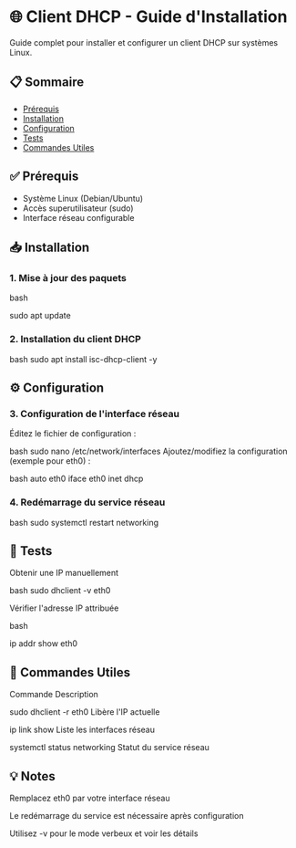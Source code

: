 # 🌐 Client DHCP - Guide d'Installation

Guide complet pour installer et configurer un client DHCP sur systèmes Linux.

## 📋 Sommaire
- [Prérequis](#prérequis)
- [Installation](#installation)
- [Configuration](#configuration)
- [Tests](#tests)
- [Commandes Utiles](#commandes-utiles)

## ✅ Prérequis
- Système Linux (Debian/Ubuntu)
- Accès superutilisateur (sudo)
- Interface réseau configurable

## 📥 Installation

### 1. Mise à jour des paquets

bash

sudo apt update

### 2. Installation du client DHCP

bash
sudo apt install isc-dhcp-client -y


## ⚙️ Configuration

### 3. Configuration de l'interface réseau

Éditez le fichier de configuration :

bash
sudo nano /etc/network/interfaces
Ajoutez/modifiez la configuration (exemple pour eth0) :

bash
auto eth0
iface eth0 inet dhcp

### 4. Redémarrage du service réseau

bash
sudo systemctl restart networking

## 🧪 Tests

Obtenir une IP manuellement

bash
sudo dhclient -v eth0

Vérifier l'adresse IP attribuée

bash

ip addr show eth0

## 🔧 Commandes Utiles

Commande	Description

sudo dhclient -r eth0	Libère l'IP actuelle

ip link show	Liste les interfaces réseau

systemctl status networking	Statut du service réseau

## 💡 Notes

Remplacez eth0 par votre interface réseau

Le redémarrage du service est nécessaire après configuration

Utilisez -v pour le mode verbeux et voir les détails
